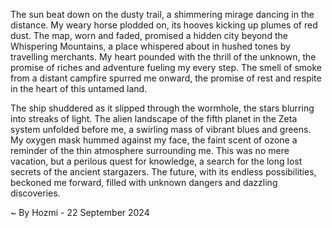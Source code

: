 
The sun beat down on the dusty trail, a shimmering mirage dancing in the distance.  My weary horse plodded on, its hooves kicking up plumes of red dust.  The map, worn and faded, promised a hidden city beyond the Whispering Mountains, a place whispered about in hushed tones by travelling merchants.  My heart pounded with the thrill of the unknown, the promise of riches and adventure fueling my every step. The smell of smoke from a distant campfire spurred me onward, the promise of rest and respite in the heart of this untamed land.

The ship shuddered as it slipped through the wormhole, the stars blurring into streaks of light. The alien landscape of the fifth planet in the Zeta system unfolded before me, a swirling mass of vibrant blues and greens.  My oxygen mask hummed against my face, the faint scent of ozone a reminder of the thin atmosphere surrounding me.  This was no mere vacation, but a perilous quest for knowledge, a search for the long lost secrets of the ancient stargazers. The future, with its endless possibilities, beckoned me forward, filled with unknown dangers and dazzling discoveries.  

~ By Hozmi - 22 September 2024
